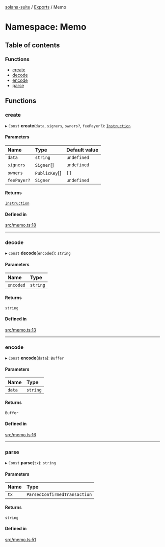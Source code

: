 [solana-suite](../README.md) / [Exports](../modules.md) / Memo

# Namespace: Memo

## Table of contents

### Functions

- [create](Memo.md#create)
- [decode](Memo.md#decode)
- [encode](Memo.md#encode)
- [parse](Memo.md#parse)

## Functions

### create

▸ `Const` **create**(`data`, `signers`, `owners?`, `feePayer?`): [`Instruction`](../classes/Instruction.md)

#### Parameters

| Name | Type | Default value |
| :------ | :------ | :------ |
| `data` | `string` | `undefined` |
| `signers` | `Signer`[] | `undefined` |
| `owners` | `PublicKey`[] | `[]` |
| `feePayer?` | `Signer` | `undefined` |

#### Returns

[`Instruction`](../classes/Instruction.md)

#### Defined in

[src/memo.ts:18](https://github.com/fukaoi/solana-suite/blob/d1cae4f/src/memo.ts#L18)

___

### decode

▸ `Const` **decode**(`encoded`): `string`

#### Parameters

| Name | Type |
| :------ | :------ |
| `encoded` | `string` |

#### Returns

`string`

#### Defined in

[src/memo.ts:13](https://github.com/fukaoi/solana-suite/blob/d1cae4f/src/memo.ts#L13)

___

### encode

▸ `Const` **encode**(`data`): `Buffer`

#### Parameters

| Name | Type |
| :------ | :------ |
| `data` | `string` |

#### Returns

`Buffer`

#### Defined in

[src/memo.ts:16](https://github.com/fukaoi/solana-suite/blob/d1cae4f/src/memo.ts#L16)

___

### parse

▸ `Const` **parse**(`tx`): `string`

#### Parameters

| Name | Type |
| :------ | :------ |
| `tx` | `ParsedConfirmedTransaction` |

#### Returns

`string`

#### Defined in

[src/memo.ts:51](https://github.com/fukaoi/solana-suite/blob/d1cae4f/src/memo.ts#L51)
